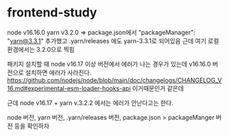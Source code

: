 # frontend-study

node v16.16.0
yarn v3.2.0 => package.json에서 "packageManager": "yarn@3.3.1" 추가했고
.yarn/releases 에도 yarn-3.3.1로 되어있음 근데 여기 로컬 환경에서는 3.2.0으로 찍힘

패키지 설치할 때 node v16.17 이상 버전에서 에러가 나는 경우가 있는데
v16.16.0 버전으로 설치하면 에러가 사라진다.
https://github.com/nodejs/node/blob/main/doc/changelogs/CHANGELOG_V16.md#experimental-esm-loader-hooks-api 이거때문인거 같은데

근데 node v16.17 + yarn v.3.2.2 에서는 에러가 안난다고는 한다.

node 버전, yarn 버전, .yarn/releases 버전, package.json > packageManger 버전 등을 확인하자
